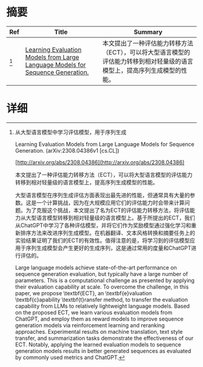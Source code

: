 # 摘要

| Ref | Title | Summary |
| --- | --- | --- |
| [^1] | [Learning Evaluation Models from Large Language Models for Sequence Generation.](http://arxiv.org/abs/2308.04386) | 本文提出了一种评估能力转移方法（ECT），可以将大型语言模型的评估能力转移到相对轻量级的语言模型上，提高序列生成模型的性能。 |

# 详细

[^1]: 从大型语言模型中学习评估模型，用于序列生成

    Learning Evaluation Models from Large Language Models for Sequence Generation. (arXiv:2308.04386v1 [cs.CL])

    [http://arxiv.org/abs/2308.04386](http://arxiv.org/abs/2308.04386)

    本文提出了一种评估能力转移方法（ECT），可以将大型语言模型的评估能力转移到相对轻量级的语言模型上，提高序列生成模型的性能。

    

    大型语言模型在序列生成评估方面表现出最先进的性能，但通常具有大量的参数。这是一个计算挑战，因为在大规模应用它们的评估能力时会带来计算问题。为了克服这个挑战，本文提出了名为ECT的评估能力转移方法，将评估能力从大型语言模型转移到相对轻量级的语言模型上。基于所提出的ECT，我们从ChatGPT中学习了各种评估模型，并将它们作为奖励模型通过强化学习和重新排序方法来改进序列生成模型。在机器翻译、文本风格转换和摘要任务上的实验结果证明了我们的ECT的有效性。值得注意的是，将学习到的评估模型应用于序列生成模型会产生更好的生成序列，这是通过常用的度量和ChatGPT进行评估的。

    Large language models achieve state-of-the-art performance on sequence generation evaluation, but typically have a large number of parameters. This is a computational challenge as presented by applying their evaluation capability at scale. To overcome the challenge, in this paper, we propose \textbf{ECT}, an \textbf{e}valuation \textbf{c}apability \textbf{t}ransfer method, to transfer the evaluation capability from LLMs to relatively lightweight language models. Based on the proposed ECT, we learn various evaluation models from ChatGPT, and employ them as reward models to improve sequence generation models via reinforcement learning and reranking approaches. Experimental results on machine translation, text style transfer, and summarization tasks demonstrate the effectiveness of our ECT. Notably, applying the learned evaluation models to sequence generation models results in better generated sequences as evaluated by commonly used metrics and ChatGPT.
    

